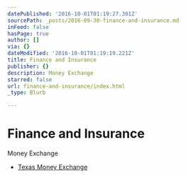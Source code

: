 ```yaml
---
datePublished: '2016-10-01T01:19:27.301Z'
sourcePath: _posts/2016-09-30-finance-and-insurance.md
inFeed: false
hasPage: true
author: []
via: {}
dateModified: '2016-10-01T01:19:19.221Z'
title: Finance and Insurance
publisher: {}
description: Money Exchange
starred: false
url: finance-and-insurance/index.html
_type: Blurb

---
```

# Finance and Insurance

Money Exchange

* [Texas Money Exchange][0]

[0]: http://texasmoney.com/web/ "Casa de Cambio Texas Money Exchange"
